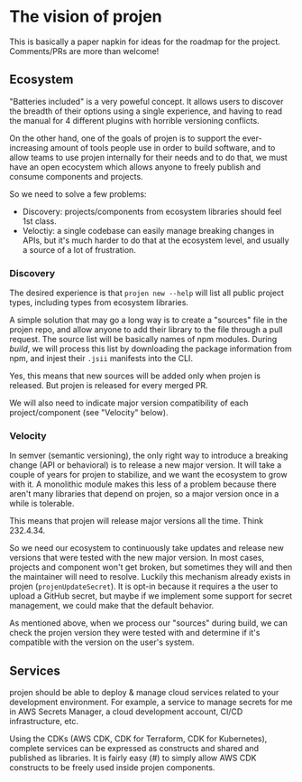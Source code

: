 # The vision of projen

This is basically a paper napkin for ideas for the roadmap for the project. Comments/PRs are more than welcome!

## Ecosystem

"Batteries included" is a very poweful concept. It allows users to discover the breadth of their options using a 
single experience, and having to read the manual for 4 different plugins with horrible versioning conflicts.

On the other hand, one of the goals of projen is to support the ever-increasing amount of tools people use in order to build software, 
and to allow teams to use projen internally for their needs and to do that, we must have an open ecocystem which allows anyone to 
freely publish and consume components and projects.

So we need to solve a few problems:

- Discovery: projects/components from ecosystem libraries should feel 1st class.
- Veloctiy: a single codebase can easily manage breaking changes in APIs, but it's much harder to do that at the 
  ecosystem level, and usually a source of a lot of frustration.

### Discovery

The desired experience is that `projen new --help` will list all public project types, including types from ecosystem libraries.

A simple solution that may go a long way is to create a "sources" file in the projen repo, and allow anyone to add their library 
to the file through a pull request. The source list will be basically names of npm modules. During _build_, we will process this
list by downloading the package information from npm, and injest their `.jsii` manifests into the CLI.

Yes, this means that new sources will be added only when projen is released. But projen is released for every merged PR.

We will also need to indicate major version compatibility of each project/component (see "Velocity" below).

### Velocity

In semver (semantic versioning), the only right way to introduce a breaking change (API or behavioral) is to release 
a new major version. It will take a couple of years for projen to stabilize, and we want the ecosystem to grow with it. 
A monolithic module makes this less of a problem because there aren't many libraries that depend on projen, so a major
version once in a while is tolerable.

This means that projen will release major versions all the time. Think 232.4.34. 

So we need our ecosystem to continuously take updates and release new versions that were tested with the new major version. 
In most cases, projects and component won't get broken, but sometimes they will and then the maintainer will need to resolve.
Luckily this mechanism already exists in projen (`projenUpdateSecret`). 
It is opt-in because it requires a the user to upload a GitHub secret, but maybe if we implement some support for secret management, 
we could make that the default behavior.

As mentioned above, when we process our "sources" during build, we can check the projen version they were tested with and
determine if it's compatible with the version on the user's system.

## Services

projen should be able to deploy & manage cloud services related to your development environment. For example,
a service to manage secrets for me in AWS Secrets Manager, a cloud development account, CI/CD infrastructure, etc.

Using the CDKs (AWS CDK, CDK for Terraform, CDK for Kubernetes), complete services can be expressed as constructs
and shared and published as libraries. It is fairly easy (#) to simply allow AWS CDK constructs to be freely used
inside projen components.
